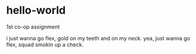 # hello-world
1st co-op assignment

i just wanna go flex, gold on my teeth and on my neck. yea, just wanna go flex, squad smokin up a check.
